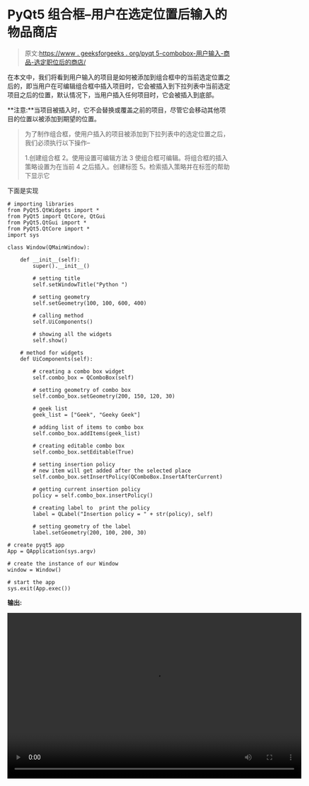 # PyQt5 组合框–用户在选定位置后输入的物品商店

> 原文:[https://www . geeksforgeeks . org/pyqt 5-combobox-用户输入-商品-选定职位后的商店/](https://www.geeksforgeeks.org/pyqt5-combobox-user-entered-items-store-after-the-selected-position/)

在本文中，我们将看到用户输入的项目是如何被添加到组合框中的当前选定位置之后的，即当用户在可编辑组合框中插入项目时，它会被插入到下拉列表中当前选定项目之后的位置，默认情况下，当用户插入任何项目时，它会被插入到底部。

**注意:**当项目被插入时，它不会替换或覆盖之前的项目，尽管它会移动其他项目的位置以被添加到期望的位置。

> 为了制作组合框，使用户插入的项目被添加到下拉列表中的选定位置之后，我们必须执行以下操作–
> 
> 1.创建组合框
> 2。使用设置可编辑方法
> 3 使组合框可编辑。将组合框的插入策略设置为在当前
> 4 之后插入。创建标签
> 5。检索插入策略并在标签的帮助下显示它

下面是实现

```
# importing libraries
from PyQt5.QtWidgets import * 
from PyQt5 import QtCore, QtGui
from PyQt5.QtGui import * 
from PyQt5.QtCore import * 
import sys

class Window(QMainWindow):

    def __init__(self):
        super().__init__()

        # setting title
        self.setWindowTitle("Python ")

        # setting geometry
        self.setGeometry(100, 100, 600, 400)

        # calling method
        self.UiComponents()

        # showing all the widgets
        self.show()

    # method for widgets
    def UiComponents(self):

        # creating a combo box widget
        self.combo_box = QComboBox(self)

        # setting geometry of combo box
        self.combo_box.setGeometry(200, 150, 120, 30)

        # geek list
        geek_list = ["Geek", "Geeky Geek"]

        # adding list of items to combo box
        self.combo_box.addItems(geek_list)

        # creating editable combo box
        self.combo_box.setEditable(True)

        # setting insertion policy
        # new item will get added after the selected place
        self.combo_box.setInsertPolicy(QComboBox.InsertAfterCurrent)

        # getting current insertion policy
        policy = self.combo_box.insertPolicy()

        # creating label to  print the policy
        label = QLabel("Insertion policy = " + str(policy), self)

        # setting geometry of the label
        label.setGeometry(200, 100, 200, 30)

# create pyqt5 app
App = QApplication(sys.argv)

# create the instance of our Window
window = Window()

# start the app
sys.exit(App.exec())
```

**输出:**

<video class="wp-video-shortcode" id="video-396841-1" width="665" height="374" preload="metadata" controls=""><source type="video/mp4" src="https://media.geeksforgeeks.org/wp-content/uploads/20200413174327/screen_recorder_video_2020_13_4_17_34_14.mp4?_=1">[https://media.geeksforgeeks.org/wp-content/uploads/20200413174327/screen_recorder_video_2020_13_4_17_34_14.mp4](https://media.geeksforgeeks.org/wp-content/uploads/20200413174327/screen_recorder_video_2020_13_4_17_34_14.mp4)</video>